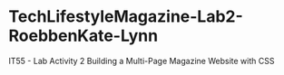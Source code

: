 # TechLifestyleMagazine-Lab2-RoebbenKate-Lynn
IT55 - Lab Activity 2 Building a Multi-Page Magazine Website with CSS
